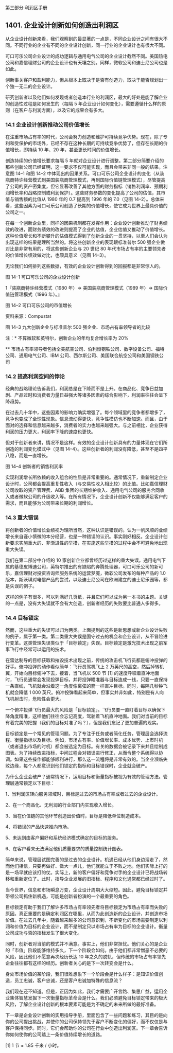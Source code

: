 第三部分 利润区手册

## 1401. 企业设计创新如何创造出利润区

从企业设计创新来看，我们观察到的最显著的一点是，不同企业设计之间有很大不同。不同行业的企业有不同的企业设计创新，同一行业的企业设计也有很大不同。

可口可乐公司企业设计的成功逻辑与通用电气公司的企业设计截然不同。美国热电公司和嘉信理财公司的企业设计也有天壤之别。同样，微软公司和迪士尼公司也是如此。

创新事关客户和盈利能力，但从根本上取决于是否有创造力，取决于能否规划出一个独一无二的企业设计。

研究创新者以及他们如何发现或者创造本行业的利润区，最大的好处是能了解企业的创造性过程是如何发生的（每隔 5 年企业设计如何变化），需要遵循什么样的原则（在客户与利润方面），以及它的成果会有多大。

### 14.1 企业设计创新推动公司价值增长

在注重市场占有率的时代，公司会努力创造和维护可持续竞争优势。现在，除了专利和受保护的市场外，已经不存在这种长期的可持续竞争优势了，但存在长期的价值增长，即持续 10 年、20 年，甚至更长时间的价值增长。

创造持续的价值增长要求每隔 5 年就对企业设计进行调整。第二部分简要介绍的那些创新公司已经证明，这一要求不仅可能实现，而且会带来非同一般的结果。注意图 14–1 和图 14–2 中体现出的因果关系。可口可乐公司企业设计的变化（从装瓶商特许经营模式到美国装瓶商管理模式，再到国际价值链管理模式），尽管提高了公司的资产密集度，但它显著改善了其他方面的财务指标（销售利润率、预期利润增长率和战略控制或利润保护）。这些财务参数的变化提高了公司的估值，其市值与销售额的比值从 1980 年的 0.7 提高到 1996 年的 7.0（见图 14–2）。总体来看，这些因素为可口可乐公司创造了长期的价值增长，使它成为世界上最具价值的公司之一。

在每一个创新企业里，同样的因果机制都在发挥作用：企业设计创新推动了财务绩效的改进，而财务绩效的改进则提高了企业的估值，企业估值又推动了价值增长。这种价值增长和不断攀升的估值模式得到了创新企业的一贯坚持，以至人们会认为出现这样的结果是理所当然的。将这些创新企业的表现跟标准普尔 500 强企业做对比是非常有用的，将这些创新企业与 20 世纪 80 年代市场占有率的主要领先者的价值增长绩效做对比，也颇具意义（见图 14–3）。

无论我们如何排列这些数据，有效的企业设计创新得到的回报都是非常惊人的。

图 14–1 可口可乐公司的企业设计创新

1『装瓶商特许经营模式（1980 年）=> 美国装瓶商管理模式（1989 年）=> 国际价值链管理模式（1996 年）。』

图 14–2 可口可乐公司的市值增长

资料来源：Compustat

图 14–3 九大创新企业与标准普尔 500 强企业、市场占有率领导者的比较

注：* 不算微软和英特尔，创新企业的年均复合增长率为 20%

** 市场占有率领导者包括全美航空公司、伯利恒钢铁公司、数字设备公司、福特公司、通用电气公司、IBM 公司、西尔斯公司、美国联合航空公司和美国钢铁公司

### 14.2 提高利润空间的悖论

经典的战略理论告诉我们，利润总是在下降而不是上升。在商品化、竞争日益加剧、产品过时和消费者力量日益强大等诸多因素的综合影响下，利润率往往会呈下降趋势。

在过去几十年中，这些因素的影响力确实增强了。每个领域里的竞争者都增多了，竞争也变成了全球性现象。信息流动得更快，竞争性模仿也不断加速。而且，由于面对的选择和信息越来越多，消费者的实力也越来越强大。与之前相比，企业获得利润的压力更大，利润率下降的速度也更快。

但对于创新者来讲，情况不是这样。有效的企业设计创新具有的力量体现在它们所创造的利润变化模式中（见图 14–4）。这些创新者的利润没有降低，甚至不是四平八稳，而是一直增长。

图 14–4 创新者的销售利润率

实现利润增长所依赖的收入组合的性质是非常重要的。通常情况下，重新制定企业设计时，公司都会提高重复性收入（与交易性收入相比较）的比值。比如嘉信理财公司收取的资产管理费、ABB 集团的长期维护收入、通用电气公司的服务合同收入或者微软公司的升级收入等。在所有情况下，企业设计创新不仅能够满足客户的需求，而且能够为公司带来长期的利润增长。

### 14.3 重大错误

将创新者的价值增长业绩视为理所当然，这种认识是错误的。认为一帆风顺的业绩增长来自谨小慎微的本分经营，也是一种错误的认识。事实刚好相反。企业设计创新要求实施重大的、非渐进性的举措，在实施这些举措的过程中会不可避免地出现重大失误。

我们在第二部分中介绍的 10 家创新企业都曾经历过这样的重大失误。通用电气下属的基德皮博迪公司，英特尔推出的有缺陷的奔腾处理器，可口可乐公司的新可乐，嘉信理财对投资咨询师服务系统的运营梦魇，微软公司发布的每种产品的 1.0 版本，斯沃琪对电信产品的尝试，以及迪士尼公司在欧洲建立的迪士尼乐园等，都是失误的例子。

这样的例子有很多，可以列满好几页纸，并且它们可以成为另一本书的主题。关键的一点是，没有大失误就不会有大创造，创新者经历的失败要比普通人多得多。

### 14.4 目标锁定

然而，这些重大的失误可以归为两类。上面提到的这些是新思想或新企业设计失败的例子，属于第一类。第二类重大失误是固守过去的机会和企业设计，从不冒险进行变革。这类管理失误类似于「目标锁定」失误。目标锁定是激光技术出现之前军事飞行中经常可以运用的技术。

在雷达制导的目标获取和摧毁技术出现之前，传统的攻击机飞行员都是俯冲投弹的好手。俯冲投弹的动作看似简单：飞行员驾机飞上 2 万英尺的高空，然后掉转机翼，开始向目标俯冲下去，接着，当飞机以 500 节 [1] 的速度呼啸着直冲地面时，飞行员通常会发现投弹目标，并将投弹瞄准器与目标连成一线，只要一直保持一条直线，飞机就会沿着这一角度像离弦的箭一样直冲目标。同时，每隔几秒钟飞机就会降低 1 000 英尺。俯冲投弹看起来简单，但事实并非如此，特别是有人向飞机射击时，危险性会更大。

一个俯冲投弹飞行员最大的风险是「目标锁定」。飞行员要一直盯着目标以确保下降角度精准，这样他们往往会忘记高度，驾驶着飞机直冲地面。我们对当前的目标有着完美的把握（我们的目标对准了吗？），但是我们忘记了更加普遍的现实。

目标锁定是一个常见的管理问题。为了专注于任务或者简化任务，管理层会选择流程、衡量指标以及目标。例如，市场占有率、价值增长率、成本优势、上市时机（或者退出市场的时机）都会被选定为目标。有关的数据会被记录下来并且绘制成图表。为了持续改进指标，中间过程会对错误进行修正，从而令整个系统得以协调。如果这些操作都能够顺利进行，那么这一流程将是非常有效的。当企业濒临失败边缘，每个人都意识到他们锁定的指标和目标错误时，企业就会破产。

为什么企业会破产？通常情况下，运用目标和衡量指标被视为有效的管理方法。管理层通常锁定以下目标：

1、当利润区转向服务领域时，目标是过去的市场占有率或者过去的企业设计。

2、在一个商品化、无利润的行业部门内实现收入增长。

3、当在价值链的其他环节创造出价值时，目标是降低单位制造成本。

4、将错误的产品快速推向市场。

5、未达到由客户偏好和系统经济模式确定的目标的服务。

6、在客户看来无法满足他们质量要求的质量控制统计图表。

简单来说，管理层试图完善的是过去的企业设计。机遇已经从他们身边溜走了，然而他们相信，只要再做好、做大一点儿，他们就能立于不败之地。他们实际上打的是一场早就应该打的仗。实际上，新的客户偏好和竞争对手的企业设计已将战场转移和重新定位了。此时，指导企业发展的旧指标、程序和文化通常都已经过时了。

当今世界，信息和市场瞬息万变，企业设计周期大大缩短。因此，避免目标锁定并带领公司抓住新机遇，可能是创新者扮演的一个最重要的角色。

目标锁定有助于我们了解许多市场占有率领先者将目标锁定为市场占有率而失败的原因。真正重要的是确定利润区在哪里，从而为此创造新的企业设计，并创造市场价值。在过去几年中，随着越来越多的公司意识到，不断变化的市场需要制定以利润和价值为目标的企业设计，而不是制定只以市场占有率为目标的企业设计。衡量公司成功与否的指标发生了很大变化。

同时，创新者对当前的模式并不满意。事实上，他们非常担忧。他们关心的是企业的「市值」阶段能够维持多久，下一个阶段会如何。由于他们都非常憎恶不必要的风险，因此他们不愿意再次经历长达 10 年之久的脱轨，但传统的市场占有率领先企业往往都有这样的经历。创新者关心的是下一次转变会是什么。

身处市场价值的某阶段，我们很难想象下一个阶段会是什么样子：是知识价值创造，员工忠诚，客户忠诚，还是客户忠诚加特殊的信息流？

我们现在还不知道。但是，正因为如此，我们才需要广开言路、集思广益，运用企业集体智慧发掘下一次衡量指标革命会是什么。我们必须避免目标锁定带来的极大风险，了解企业设计创新的根本要素可能是为不确定的未来所做的最好准备。

下一章是企业设计创新的实用指导手册，里面包含了一些问题和练习，其目的是向你的公司提出挑战，并使你的公司保持领先于客户不断变化的偏好，而不仅仅是与客户保持同步。同时，它们会帮助你的公司在行业中创造出利润区。下一章会告诉你如何使你的公司踏上一条价值持续增长的道路。

[1] 1 节 ≈ 1.85 千米 / 小时。